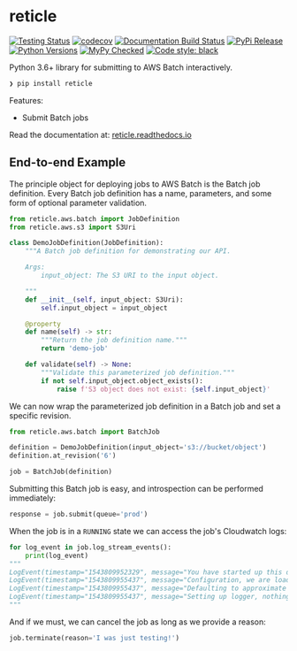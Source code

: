 # reticle

[![Testing Status](https://travis-ci.org/clintval/reticle.svg?branch=master)](https://travis-ci.org/clintval/reticle)
[![codecov](https://codecov.io/gh/clintval/reticle/branch/master/graph/badge.svg)](https://codecov.io/gh/clintval/reticle)
[![Documentation Build Status](https://readthedocs.org/projects/reticle/badge/?version=latest)](https://reticle.readthedocs.io/en/latest/?badge=latest)
[![PyPi Release](https://badge.fury.io/py/reticle.svg)](https://badge.fury.io/py/reticle)
[![Python Versions](https://img.shields.io/pypi/pyversions/reticle.svg)](https://pypi.python.org/pypi/reticle/)
[![MyPy Checked](http://www.mypy-lang.org/static/mypy_badge.svg)](http://mypy-lang.org/)
[![Code style: black](https://img.shields.io/badge/code%20style-black-000000.svg)](https://github.com/ambv/black)

Python 3.6+ library for submitting to AWS Batch interactively.

```bash
❯ pip install reticle
```

Features:

- Submit Batch jobs

Read the documentation at: [reticle.readthedocs.io](https://reticle.readthedocs.io/en/latest/)


## End-to-end Example

The principle object for deploying jobs to AWS Batch is the Batch job definition.
Every Batch job definition has a name, parameters, and some form of optional parameter validation.

```python
from reticle.aws.batch import JobDefinition
from reticle.aws.s3 import S3Uri

class DemoJobDefinition(JobDefinition):
    """A Batch job definition for demonstrating our API.

    Args:
        input_object: The S3 URI to the input object.

    """
    def __init__(self, input_object: S3Uri):
        self.input_object = input_object

    @property
    def name(self) -> str:
        """Return the job definition name."""
        return 'demo-job'

    def validate(self) -> None:
        """Validate this parameterized job definition."""
        if not self.input_object.object_exists():
            raise f'S3 object does not exist: {self.input_object}'
```

We can now wrap the parameterized job definition in a Batch job and set a specific revision.

```python
from reticle.aws.batch import BatchJob

definition = DemoJobDefinition(input_object='s3://bucket/object')
definition.at_revision('6')

job = BatchJob(definition)
```

Submitting this Batch job is easy, and introspection can be performed immediately:

```python
response = job.submit(queue='prod')
```

When the job is in a `RUNNING` state we can access the job's Cloudwatch logs:

```python
for log_event in job.log_stream_events():
    print(log_event)
"""
LogEvent(timestamp="1543809952329", message="You have started up this demo job", ingestion_time="1543809957080")
LogEvent(timestamp="1543809955437", message="Configuration, we are loading from...", ingestion_time="1543809957080")
LogEvent(timestamp="1543809955437", message="Defaulting to approximate values", ingestion_time="1543809957080")
LogEvent(timestamp="1543809955437", message="Setting up logger, nothing to see here", ingestion_time="1543809957080")
"""
```

And if we must, we can cancel the job as long as we provide a reason:

```python
job.terminate(reason='I was just testing!')
```